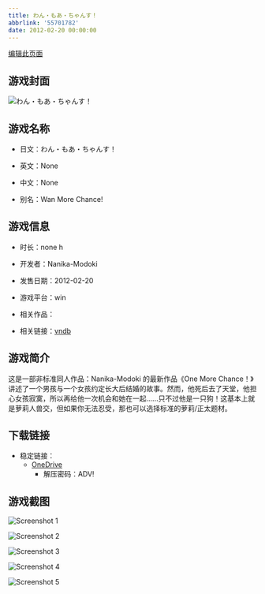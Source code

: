 ```yaml
---
title: わん・もあ・ちゃんす！
abbrlink: '55701782'
date: 2012-02-20 00:00:00
---
```

[编辑此页面](https://github.com/ACG-3/ADV3-source/blob/main/source/_posts/games/One%20More%20Chance.md)

## 游戏封面

![わん・もあ・ちゃんす！](https://pan.timero.xyz/d/onedrive/img_lib_001/One%20More%20Chance_cover.avif)


## 游戏名称

- 日文：わん・もあ・ちゃんす！
- 英文：None
- 中文：None

- 别名：Wan More Chance!


## 游戏信息

- 时长：none h
- 开发者：Nanika-Modoki
- 发售日期：2012-02-20
- 游戏平台：win
- 相关作品：

- 相关链接：[vndb](https://vndb.org/v7103)


## 游戏简介

这是一部非标准同人作品：Nanika-Modoki 的最新作品《One More Chance！》讲述了一个男孩与一个女孩约定长大后结婚的故事。然而，他死后去了天堂，他担心女孩寂寞，所以再给他一次机会和她在一起......只不过他是一只狗！这基本上就是萝莉人兽交，但如果你无法忍受，那也可以选择标准的萝莉/正太题材。




## 下载链接

- 稳定链接：
    - [OneDrive](https://pan.timero.xyz/onedrive/adv_lib_001/One%20More%20Chance)
        - 解压密码：ADV!



## 游戏截图


![Screenshot 1](https://pan.timero.xyz/d/onedrive/img_lib_001/One%20More%20Chance_Screenshot_1.avif)

![Screenshot 2](https://pan.timero.xyz/d/onedrive/img_lib_001/One%20More%20Chance_Screenshot_2.avif)

![Screenshot 3](https://pan.timero.xyz/d/onedrive/img_lib_001/One%20More%20Chance_Screenshot_3.avif)

![Screenshot 4](https://pan.timero.xyz/d/onedrive/img_lib_001/One%20More%20Chance_Screenshot_4.avif)

![Screenshot 5](https://pan.timero.xyz/d/onedrive/img_lib_001/One%20More%20Chance_Screenshot_5.avif)

